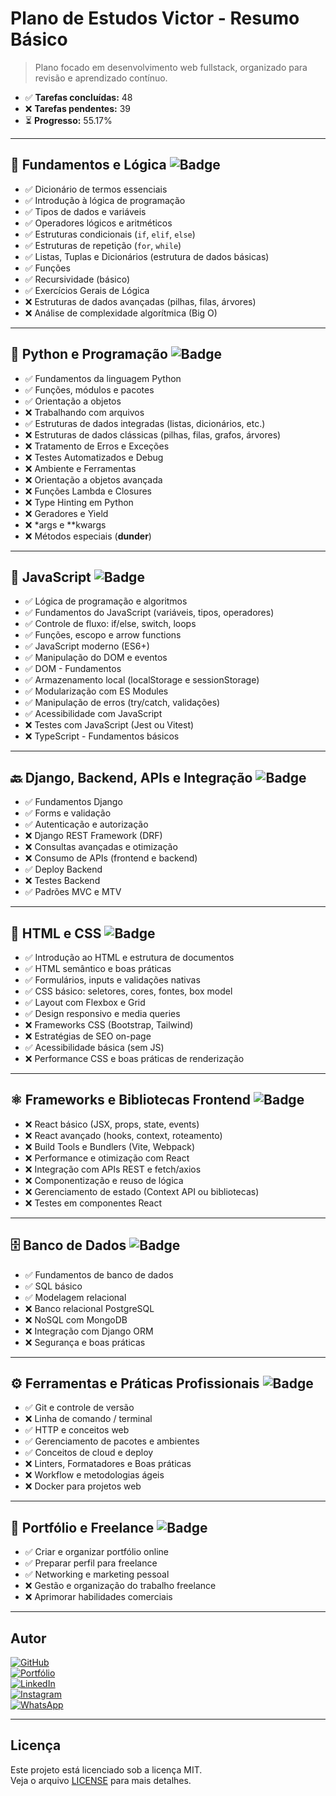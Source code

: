 # Plano de Estudos Victor - Resumo Básico  
> Plano focado em desenvolvimento web fullstack, organizado para revisão e aprendizado contínuo.

- ✅ **Tarefas concluídas:** 48  
- ❌ **Tarefas pendentes:** 39 
- ⏳ **Progresso:** 55.17%

---

## 🧠 Fundamentos e Lógica ![Badge](https://img.shields.io/badge/Nível-Iniciante-blue)  
- ✅ Dicionário de termos essenciais  
- ✅ Introdução à lógica de programação  
- ✅ Tipos de dados e variáveis  
- ✅ Operadores lógicos e aritméticos  
- ✅ Estruturas condicionais (`if`, `elif`, `else`)  
- ✅ Estruturas de repetição (`for`, `while`)  
- ✅ Listas, Tuplas e Dicionários (estrutura de dados básicas)  
- ✅ Funções  
- ✅ Recursividade (básico)  
- ✅ Exercícios Gerais de Lógica  
- ❌ Estruturas de dados avançadas (pilhas, filas, árvores)  
- ❌ Análise de complexidade algorítmica (Big O)  

---

## 🐍 Python e Programação ![Badge](https://img.shields.io/badge/Linguagem-Python-yellow)  
- ✅ Fundamentos da linguagem Python  
- ✅ Funções, módulos e pacotes  
- ✅ Orientação a objetos  
- ❌ Trabalhando com arquivos  
- ✅ Estruturas de dados integradas (listas, dicionários, etc.)  
- ❌ Estruturas de dados clássicas (pilhas, filas, grafos, árvores)  
- ❌ Tratamento de Erros e Exceções  
- ❌ Testes Automatizados e Debug  
- ❌ Ambiente e Ferramentas  
- ❌ Orientação a objetos avançada  
- ❌ Funções Lambda e Closures  
- ❌ Type Hinting em Python  
- ❌ Geradores e Yield  
- ❌ *args e **kwargs  
- ❌ Métodos especiais (__dunder__)  

---

## 📜 JavaScript ![Badge](https://img.shields.io/badge/Linguagem-JavaScript-yellow)  
- ✅ Lógica de programação e algoritmos  
- ✅ Fundamentos do JavaScript (variáveis, tipos, operadores)  
- ✅ Controle de fluxo: if/else, switch, loops  
- ✅ Funções, escopo e arrow functions  
- ✅ JavaScript moderno (ES6+)  
- ✅ Manipulação do DOM e eventos  
- ✅ DOM - Fundamentos  
- ✅ Armazenamento local (localStorage e sessionStorage)  
- ✅ Modularização com ES Modules  
- ✅ Manipulação de erros (try/catch, validações)  
- ✅ Acessibilidade com JavaScript  
- ❌ Testes com JavaScript (Jest ou Vitest)  
- ❌ TypeScript - Fundamentos básicos  

---

## 🔙 Django, Backend, APIs e Integração ![Badge](https://img.shields.io/badge/Framework-Django-green)  
- ✅ Fundamentos Django  
- ✅ Forms e validação  
- ✅ Autenticação e autorização  
- ❌ Django REST Framework (DRF)  
- ❌ Consultas avançadas e otimização  
- ❌ Consumo de APIs (frontend e backend)  
- ✅ Deploy Backend  
- ❌ Testes Backend  
- ✅ Padrões MVC e MTV  

---

## 🎨 HTML e CSS ![Badge](https://img.shields.io/badge/Frontend-HTML%2FCSS-orange)  
- ✅ Introdução ao HTML e estrutura de documentos  
- ✅ HTML semântico e boas práticas  
- ✅ Formulários, inputs e validações nativas  
- ✅ CSS básico: seletores, cores, fontes, box model  
- ✅ Layout com Flexbox e Grid  
- ✅ Design responsivo e media queries  
- ❌ Frameworks CSS (Bootstrap, Tailwind)  
- ❌ Estratégias de SEO on-page  
- ✅ Acessibilidade básica (sem JS)  
- ❌ Performance CSS e boas práticas de renderização  

---

## ⚛️ Frameworks e Bibliotecas Frontend ![Badge](https://img.shields.io/badge/Frontend-React-blueviolet)  
- ❌ React básico (JSX, props, state, events)  
- ❌ React avançado (hooks, context, roteamento)  
- ❌ Build Tools e Bundlers (Vite, Webpack)  
- ❌ Performance e otimização com React  
- ❌ Integração com APIs REST e fetch/axios  
- ❌ Componentização e reuso de lógica  
- ❌ Gerenciamento de estado (Context API ou bibliotecas)  
- ❌ Testes em componentes React  

---

## 🗄️ Banco de Dados ![Badge](https://img.shields.io/badge/Banco%20de%20Dados-SQL%20%26%20NoSQL-blue)  
- ✅ Fundamentos de banco de dados  
- ✅ SQL básico  
- ✅ Modelagem relacional  
- ❌ Banco relacional PostgreSQL  
- ❌ NoSQL com MongoDB  
- ❌ Integração com Django ORM  
- ❌ Segurança e boas práticas  

---

## ⚙️ Ferramentas e Práticas Profissionais ![Badge](https://img.shields.io/badge/DevTools-Profissional-lightgrey)  
- ✅ Git e controle de versão  
- ❌ Linha de comando / terminal  
- ✅ HTTP e conceitos web  
- ✅ Gerenciamento de pacotes e ambientes  
- ✅ Conceitos de cloud e deploy  
- ❌ Linters, Formatadores e Boas práticas  
- ❌ Workflow e metodologias ágeis  
- ❌ Docker para projetos web  

---

## 💼 Portfólio e Freelance ![Badge](https://img.shields.io/badge/Carreira-Freelancer-brightgreen)  
- ✅ Criar e organizar portfólio online  
- ✅ Preparar perfil para freelance  
- ✅ Networking e marketing pessoal  
- ❌ Gestão e organização do trabalho freelance  
- ❌ Aprimorar habilidades comerciais  

---

## Autor


[![GitHub](https://img.shields.io/badge/GitHub-VictorMelkor-181717?style=flat&logo=github)](https://github.com/VictorMelkor)  
[![Portfólio](https://img.shields.io/badge/Portfólio-Online-blueviolet?style=flat&logo=google-chrome)](https://victormelkor.github.io)  
[![LinkedIn](https://img.shields.io/badge/LinkedIn-victormelkor-0077B5?style=flat&logo=linkedin)](https://www.linkedin.com/in/victormelkor)  
[![Instagram](https://img.shields.io/badge/Instagram-victormelkor-E4405F?style=flat&logo=instagram&logoColor=white)](https://www.instagram.com/victormelkor)  
[![WhatsApp](https://img.shields.io/badge/WhatsApp-Chat-25D366?style=flat&logo=whatsapp&logoColor=white)](https://wa.me/5585988209392)

---

## Licença

Este projeto está licenciado sob a licença MIT.  
Veja o arquivo [LICENSE](LICENSE) para mais detalhes.

